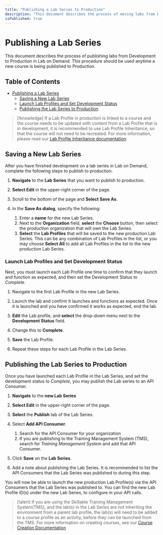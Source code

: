 ```yaml
---
title: "Publishing a Lab Series to Production"
description: "This document describes the process of moving labs from Development to Production in Lab on Demand."
isPublished: true
---
```


# Publishing a Lab Series 

This document describes the process of publishing labs from Development to Production in Lab on Demand. This procedure should be used anytime a new course is being published to Production.  

## Table of Contents
- [Publishing a Lab Series](#publishing-a-lab-series)
  * [Saving a New Lab Series](#saving-a-new-lab-series)
  * [Launch Lab Profiles and Set Development Status](#launch-lab-profiles-and-set-development-status)
  * [Publishing the Lab Series to Production](#publishing-the-lab-series-to-production)


>[!knowledge] If a Lab Profile in production is linked to a course and the course needs to be updated with content from a Lab Profile that is in development, it is recommended to use Lab Profile Inheritance, so that the course will not need to be recreated. For more information, please read our [Lab Profile Inheritance documentation](lab-profile-inheritance.md). 

## Saving a New Lab Series

After you have finished development on a lab series in Lab on Demand, complete the following steps to publish to production. 

1. **Navigate** to the **Lab Series** that you want to publish to production. 

1. **Select Edit** in the upper-right corner of the page. 

1. Scroll to the bottom of the page and **Select Save As**. 

1. In the **Save As dialog**, specify the following: 

    1. Enter a **name** for the new Lab Series.
    1. Next to the **Organization** field, **select** the **Choose** button, then select the production organization that will own the Lab Series. 
    1. **Select** the **Lab Profiles** that will be saved to the new production Lab Series. This can be any combination of Lab Profiles in the list, or you may choose **Select All** to add all Lab Profiles in the list to the new production Lab Series. 

### Launch Lab Profiles and Set Development Status

Next, you must launch each Lab Profile one time to confirm that they launch and function as expected, and then set the Development Status to _Complete_. 

1. Navigate to the first Lab Profile in the new Lab Series. 

1. Launch the lab and confirm it launches and functions as expected. Once it is launched and you have confirmed it works as expected, end the lab. 

1. **Edit** the Lab profile, and **select** the drop-down menu next to the **Development Status** field. 

1. Change this to **Complete**. 

1. **Save** the Lab Profile. 

1. Repeat these steps for each Lab Profile in the Lab Series. 

## Publishing the Lab Series to Production

Once you have launched each Lab Profile in the Lab Series, and set the development status to _Complete_, you may publish the Lab series to an API Consumer. 

1. **Navigate** to the **new Lab Series**

1. **Select Edit** in the upper-right corner of the page. 

1. **Select** the **Publish** tab of the Lab Series. 

1. Select **Add API Consumer**. 

    1. Search for the API Consumer for your organization
    1. If you are publishing to the Training Management System (TMS), search for _Training Management System_ and add that API Consumer. 

1. Click **Save** on the **Lab Series**.

1. Add a note about publishing the Lab Series. It is recommended to list the API Consumers that the Lab Series was published to during this step. 

You will now be able to launch the new production Lab Profile(s) via the API Consumers that the Lab Series was published to. You can find the new Lab Profile ID(s) under the new Lab Series, to configure in your API calls. 

>[!alert] If you are using the Skillable Training Management System(TMS), and the lab(s) in the Lab Series are not inheriting the environment from a parent lab profile, the lab(s) will need to be added to a course profile as an activity, before they can be launched from the TMS. For more information on creating courses, see our [Course Creation Documentation](../tms/tms-administrators/courses-and-activities/overall/create-course.md)

